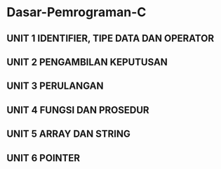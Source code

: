 # Dasar-Pemrograman-C

## UNIT 1 IDENTIFIER, TIPE DATA DAN OPERATOR
## UNIT 2 PENGAMBILAN KEPUTUSAN
## UNIT 3 PERULANGAN
## UNIT 4 FUNGSI DAN PROSEDUR
## UNIT 5 ARRAY DAN STRING
## UNIT 6 POINTER
